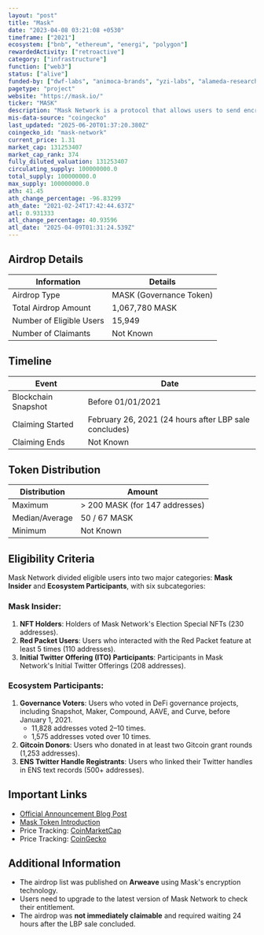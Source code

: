 ```yaml
---
layout: "post"
title: "Mask"
date: "2023-04-08 03:21:08 +0530"
timeframe: ["2021"]
ecosystem: ["bnb", "ethereum", "energi", "polygon"]
rewardedActivity: ["retroactive"]
category: ["infrastructure"]
function: ["web3"]
status: ["alive"]
funded-by: ["dwf-labs", "animoca-brands", "yzi-labs", "alameda-research"]
pagetype: "project"
website: "https://mask.io/"
ticker: "MASK"
description: "Mask Network is a protocol that allows users to send encrypted messages and interact with Web3 applications directly from social media platforms like Twitter and Facebook."
mis-data-source: "coingecko"
last_updated: "2025-06-20T01:37:20.380Z"
coingecko_id: "mask-network"
current_price: 1.31
market_cap: 131253407
market_cap_rank: 374
fully_diluted_valuation: 131253407
circulating_supply: 100000000.0
total_supply: 100000000.0
max_supply: 100000000.0
ath: 41.45
ath_change_percentage: -96.83299
ath_date: "2021-02-24T17:42:44.637Z"
atl: 0.931333
atl_change_percentage: 40.93596
atl_date: "2025-04-09T01:31:24.539Z"
---
```


## Airdrop Details

| Information              | Details                 |
| ------------------------ | ----------------------- |
| Airdrop Type             | MASK (Governance Token) |
| Total Airdrop Amount     | 1,067,780 MASK          |
| Number of Eligible Users | 15,949                  |
| Number of Claimants      | Not Known               |

## Timeline

| Event               | Date                                                  |
| ------------------- | ----------------------------------------------------- |
| Blockchain Snapshot | Before 01/01/2021                                     |
| Claiming Started    | February 26, 2021 (24 hours after LBP sale concludes) |
| Claiming Ends       | Not Known                                             |

## Token Distribution

| Distribution   | Amount                         |
| -------------- | ------------------------------ |
| Maximum        | > 200 MASK (for 147 addresses) |
| Median/Average | 50 / 67 MASK                   |
| Minimum        | Not Known                      |

## Eligibility Criteria

Mask Network divided eligible users into two major categories: **Mask Insider** and **Ecosystem Participants**, with six subcategories:

### **Mask Insider**:

1. **NFT Holders**: Holders of Mask Network's Election Special NFTs (230 addresses).
2. **Red Packet Users**: Users who interacted with the Red Packet feature at least 5 times (110 addresses).
3. **Initial Twitter Offering (ITO) Participants**: Participants in Mask Network's Initial Twitter Offerings (208 addresses).

### **Ecosystem Participants**:

1. **Governance Voters**: Users who voted in DeFi governance projects, including Snapshot, Maker, Compound, AAVE, and Curve, before January 1, 2021.
   - 11,828 addresses voted 2–10 times.
   - 1,575 addresses voted over 10 times.
2. **Gitcoin Donors**: Users who donated in at least two Gitcoin grant rounds (1,253 addresses).
3. **ENS Twitter Handle Registrants**: Users who linked their Twitter handles in ENS text records (500+ addresses).

## Important Links

- [Official Announcement Blog Post](https://masknetwork.medium.com/check-airdrop-not-claimable-feature-is-live-ed297d5130fc)
- [Mask Token Introduction](https://masknetwork.medium.com/introducing-the-mask-token-28d310c57954)
- Price Tracking: [CoinMarketCap](https://coinmarketcap.com/currencies/mask-network/)
- Price Tracking: [CoinGecko](https://www.coingecko.com/en/coins/mask-network)

## Additional Information

- The airdrop list was published on **Arweave** using Mask's encryption technology.
- Users need to upgrade to the latest version of Mask Network to check their entitlement.
- The airdrop was **not immediately claimable** and required waiting 24 hours after the LBP sale concluded.